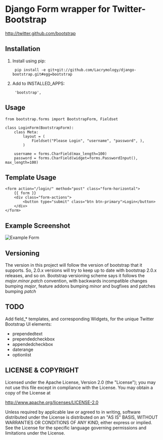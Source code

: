 Django Form wrapper for Twitter-Bootstrap
=========================================
http://twitter.github.com/bootstrap

Installation
------------
1. Install using pip:

        pip install -e git+git://github.com/Lacrymology/django-bootstrap.git#egg=bootstrap

2. Add to INSTALLED_APPS:
	
        'bootstrap',

Usage
-----
    from bootstrap.forms import BootstrapForm, Fieldset

    class LoginForm(BootstrapForm):
        class Meta:
            layout = (
                Fieldset("Please Login", "username", "password", ),
            )

        username = forms.CharField(max_length=100)
        password = forms.CharField(widget=forms.PasswordInput(), max_length=100)



Template Usage
--------------

    <form action="/login/" method="post" class="form-horizontal">
        {{ form }}
        <div class="form-actions">
            <button type="submit" class="btn btn-primary">Login</button>
        </div>
    </form>


Example Screenshot
------------------
![Example Form](http://i.imgur.com/lJEok.png)


Versioning
----------
The version in this project will follow the version of bootstrap that it
supports. So, 2.0.x versions will try to keep up to date with bootstrap 2.0.x
releases, and so on. Bootstrap versioning scheme says it follows the
*major*.*minor*.*patch* convention, with backwards incompatible changes
bumping *major*, feature addons bumping *minor* and bugfixes and patches bumping
*patch*

TODO
----
Add field_* templates, and corresponding Widgets, for the unique Twitter
Bootstrap UI elements:

* prependedtext
* prependedcheckbox
* appendedcheckbox
* daterange
* optionlist


LICENSE &amp; COPYRIGHT
-----------------------

Licensed under the Apache License, Version 2.0 (the "License");
you may not use this file except in compliance with the License.
You may obtain a copy of the License at

http://www.apache.org/licenses/LICENSE-2.0

Unless required by applicable law or agreed to in writing, software
distributed under the License is distributed on an "AS IS" BASIS,
WITHOUT WARRANTIES OR CONDITIONS OF ANY KIND, either express or implied.
See the License for the specific language governing permissions and
limitations under the License.
